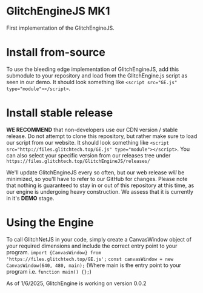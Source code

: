 # GlitchEngineJS MK1
First implementation of the GlitchEngineJS.

# Install from-source
To use the bleeding edge implementation of GlitchEngineJS, add this submodule to your repository and load from the GlitchEngine.js script as seen in our demo. It should look something like `<script src="GE.js" type="module"></script>`.

# Install stable release
**WE RECOMMEND** that non-developers use our CDN version / stable release. Do not attempt to clone this repository, but rather make sure to load our script from our website. It should look something like `<script src="http://files.glitchtech.top/GE.js" type="module"></script>`. You can also select your specific version from our releases tree under `https://files.glitchtech.top/GlitchEngineJS/releases/`

We'll update GlitchEngineJS every so often, but our web release *will* be minimized, so you'll have to refer to our GitHub for changes. Please note that nothing is guaranteed to stay in or out of this repository at this time, as our engine is undergoing heavy construction. We assess that it is currently in it's **DEMO** stage.

# Using the Engine
To call GlitchNetJS in your code, simply create a CanvasWindow object of your required dimensions and include the correct entry point to your program.
`import {CanvasWindow} from 'https://files.glitchtech.top/GE.js';`
`const canvasWindow = new CanvasWindow(640, 480, main);` (Where main is the entry point to your program i.e. `function main() {};`)


As of 1/6/2025, GlitchEngine is working on version 0.0.2